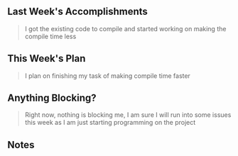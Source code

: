 ## Last Week's Accomplishments

> I got the existing code to compile and started working on making the compile time less

## This Week's Plan

> I plan on finishing my task of making compile time faster

## Anything Blocking?

> Right now, nothing is blocking me, I am sure I will run into some issues this week as I am just starting programming on the project

## Notes

